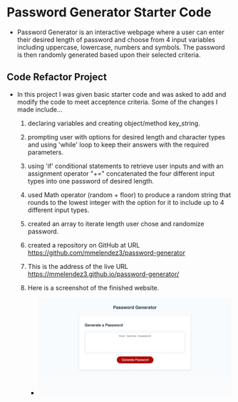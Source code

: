 # Password Generator Starter Code

- Password Generator is an interactive webpage where a user can enter their desired length of password and choose from 4 input variables including uppercase, lowercase, numbers and symbols. The password is then randomly generated based upon their selected criteria. 

## Code Refactor Project

- In this project I was given basic starter code and was asked to add and modify the code to meet acceptence criteria.  Some of the changes I made include...

    1. declaring variables and creating object/method key_string.

    2. prompting user with options for desired length and character types and using 'while' loop to keep their answers with the required parameters.
    
    3. using 'if' conditional statements to retrieve user inputs and with an assignment operator "+=" concatenated the four different input types into one password of desired length.

    4. used Math operator (random + floor) to produce a random string that rounds to the lowest integer with the option for it to include up to 4 different input types. 

    5. created an array to iterate length user chose and randomize password.

    5. created a repository on GitHub at URL https://github.com/mmelendez3/password-generator

    6. This is the address of the live URL https://mmelendez3.github.io/password-generator/

    7. Here is a screenshot of the finished website.

        - ![](./assets/images/pwscreenshot.png "Password Generator")
